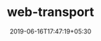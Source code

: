 ---
title: "web-transport"
date: 2019-06-16T17:47:19+05:30
type: "organisations"
org_name: "Web Incubator CG"
repo_desc: "WebTransport is a web API for flexible data transport "
repo_link: https://github.com/WICG/web-transport


---